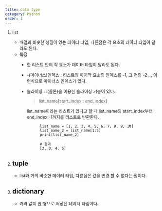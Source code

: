 ```yaml
---
title: data type
category: Python
order: 1
---
```

1. list
    
    - 배열과 비슷한 성질이 있는 데이터 타입, 다른점은 각 요소의 데이터 타입이 달라도 된다.
    - 특징
        - 한 리스트 안의 각 요소가 데이터 타입이 달라도 된다. 
        - -(마이너스)인덱스 : 리스트의 마지막 요소의 인덱스를 -1, 그 전의 -2 ,,, 이런식으로 마이너스 인덱스가 있다.
        - 슬라이싱 : :(콜론)을 이용한 슬라이싱 기능이 있다.
            > list_name[start_index : end_index] 
            
            list_name이라는 리스트가 있다고 할 때,list_name의 start_index부터 end_index -1까지를 리스트로 반환한다.
                    
                    list_name = [1, 2, 3, 4, 5, 6, 7, 8, 9, 10]
                    list_name_2 = list_name[1:5]
                    print(list_name_2)
                    
                    # 결과 
                    [2, 3, 4, 5]

2. tuple
    -
    - list와 거의 비슷한 데이터 타입, 다른점은 값을 변경 할 수 없다는 점이다.
3. dictionary
    - 
    - 키와 값이 한 쌍으로 저장된 데이터 타입이다.
    